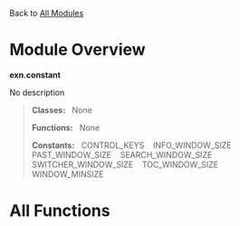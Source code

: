 Back to [All Modules](https://github.com/pyrustic/exn/blob/master/docs/modules/README.md#readme)

# Module Overview

**exn.constant**
 
No description

> **Classes:** &nbsp; None
>
> **Functions:** &nbsp; None
>
> **Constants:** &nbsp; CONTROL_KEYS &nbsp;&nbsp; INFO_WINDOW_SIZE &nbsp;&nbsp; PAST_WINDOW_SIZE &nbsp;&nbsp; SEARCH_WINDOW_SIZE &nbsp;&nbsp; SWITCHER_WINDOW_SIZE &nbsp;&nbsp; TOC_WINDOW_SIZE &nbsp;&nbsp; WINDOW_MINSIZE

# All Functions



